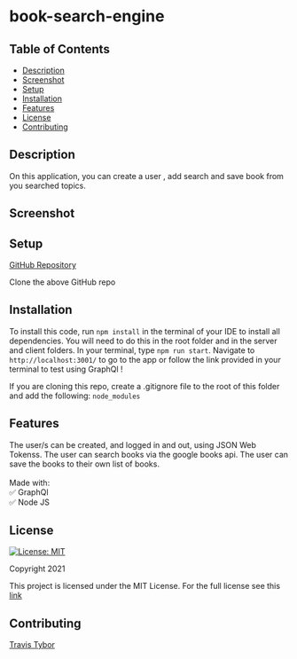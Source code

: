 # book-search-engine

## Table of Contents

* [Description](#description)
* [Screenshot](#screenshot)
* [Setup](#setup)
* [Installation](#installation)
* [Features](#features)
* [License](#license)
* [Contributing](#contributing)

## Description

On this  application, you can create a user , add search and save book from you searched topics. 

## Screenshot

## Setup

[GitHub Repository](https://github.com/tygrski/book-search-engine)

Clone the above GitHub repo

## Installation

To install this code, run `npm install` in the terminal of your IDE to install all dependencies. You will need to do this in the root folder and in the server and client folders. In your terminal, type `npm run start`. Navigate to `http://localhost:3001/` to go to the app or follow the link provided in your terminal to test using GraphQl ! 

If you are cloning this repo, create a .gitignore file to the root of this folder and add the following: `node_modules` 

## Features

 The user/s can be created, and logged in and out, using JSON Web Tokenss. The user can search books via the google books api. The user can save the books to their own list of books. 
 <br/>
 <br/>
 Made with:<br/>
 ✅ GraphQl<br/>
 ✅ Node JS

## License

[![License: MIT](https://img.shields.io/badge/License-MIT-red.svg)](https://opensource.org/licenses/MIT)

Copyright 2021

This project is licensed under the MIT License. For the full license see this [link](https://opensource.org/licenses/MIT)

## Contributing


[Travis Tybor](https://github.com/tygrski)

